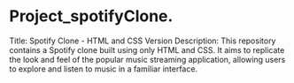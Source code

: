 # Project_spotifyClone.
Title: Spotify Clone - HTML and CSS Version  Description: This repository contains a Spotify clone built using only HTML and CSS. It aims to replicate the look and feel of the popular music streaming application, allowing users to explore and listen to music in a familiar interface.

